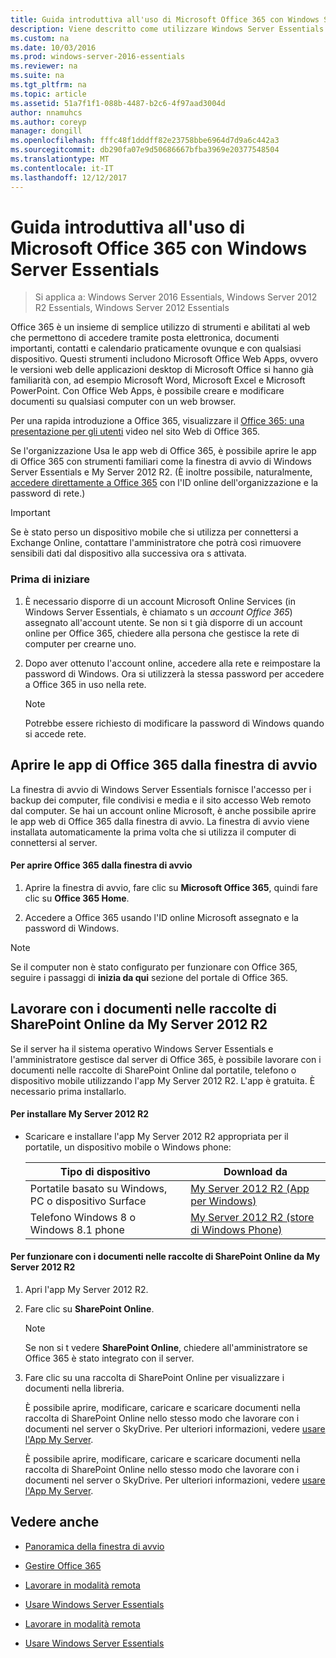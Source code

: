 ```yaml
---
title: Guida introduttiva all'uso di Microsoft Office 365 con Windows Server Essentials
description: Viene descritto come utilizzare Windows Server Essentials
ms.custom: na
ms.date: 10/03/2016
ms.prod: windows-server-2016-essentials
ms.reviewer: na
ms.suite: na
ms.tgt_pltfrm: na
ms.topic: article
ms.assetid: 51a7f1f1-088b-4487-b2c6-4f97aad3004d
author: nnamuhcs
ms.author: coreyp
manager: dongill
ms.openlocfilehash: fffc48f1dddff82e23758bbe6964d7d9a6c442a3
ms.sourcegitcommit: db290fa07e9d50686667bfba3969e20377548504
ms.translationtype: MT
ms.contentlocale: it-IT
ms.lasthandoff: 12/12/2017
---
```

# <a name="quick-start-guide-to-using-microsoft-office-365-with-windows-server-essentials"></a>Guida introduttiva all'uso di Microsoft Office 365 con Windows Server Essentials

>Si applica a: Windows Server 2016 Essentials, Windows Server 2012 R2 Essentials, Windows Server 2012 Essentials

 Office 365 è un insieme di semplice utilizzo di strumenti e abilitati al web che permettono di accedere tramite posta elettronica, documenti importanti, contatti e calendario praticamente ovunque e con qualsiasi dispositivo. Questi strumenti includono Microsoft Office Web Apps, ovvero le versioni web delle applicazioni desktop di Microsoft Office si hanno già familiarità con, ad esempio Microsoft Word, Microsoft Excel e Microsoft PowerPoint. Con Office Web Apps, è possibile creare e modificare documenti su qualsiasi computer con un web browser.  
  
 Per una rapida introduzione a Office 365, visualizzare il [Office 365: una presentazione per gli utenti](https://onlinehelp.microsoft.com/office365-smallbusinesses/hh534379.aspx) video nel sito Web di Office 365.  
  
 Se l'organizzazione Usa le app web di Office 365, è possibile aprire le app di Office 365 con strumenti familiari come la finestra di avvio di Windows Server Essentials e My Server 2012 R2. (È inoltre possibile, naturalmente, [accedere direttamente a Office 365](https://login.microsoftonline.com/login.srf?wa=wsignin1.0&rpsnv=2&ct=1384059583&rver=6.1.6206.0&wp=MBI_KEY&wreply=https:%2F%2Fwww.outlook.com%2Fowa%2F&id=260563&whr=students.tamuk.edu&CBCXT=out) con l'ID online dell'organizzazione e la password di rete.)  
  
> [!IMPORTANT]
>  Se è stato perso un dispositivo mobile che si utilizza per connettersi a Exchange Online, contattare l'amministratore che potrà così rimuovere sensibili dati dal dispositivo alla successiva ora s attivata.  
  
### <a name="before-you-begin"></a>Prima di iniziare  
  
1.  È necessario disporre di un account Microsoft Online Services (in Windows Server Essentials, è chiamato s un *account Office 365*) assegnato all'account utente. Se non si t già disporre di un account online per Office 365, chiedere alla persona che gestisce la rete di computer per crearne uno.  
  
2.  Dopo aver ottenuto l'account online, accedere alla rete e reimpostare la password di Windows. Ora si utilizzerà la stessa password per accedere a Office 365 in uso nella rete.  
  
    > [!NOTE]
    >  Potrebbe essere richiesto di modificare la password di Windows quando si accede rete.  
  
## <a name="open-office-365-apps-from-the-launchpad"></a>Aprire le app di Office 365 dalla finestra di avvio  
 La finestra di avvio di Windows Server Essentials fornisce l'accesso per i backup dei computer, file condivisi e media e il sito accesso Web remoto dal computer. Se hai un account online Microsoft, è anche possibile aprire le app web di Office 365 dalla finestra di avvio. La finestra di avvio viene installata automaticamente la prima volta che si utilizza il computer di connettersi al server.  
  
#### <a name="to-open-office-365-from-the-launchpad"></a>Per aprire Office 365 dalla finestra di avvio  
  
1.  Aprire la finestra di avvio, fare clic su **Microsoft Office 365**, quindi fare clic su **Office 365 Home**.  
  
2.  Accedere a Office 365 usando l'ID online Microsoft assegnato e la password di Windows.  
  
> [!NOTE]
>  Se il computer non è stato configurato per funzionare con Office 365, seguire i passaggi di **inizia da qui** sezione del portale di Office 365.  
  
## <a name="work-with-documents-in-your-sharepoint-online-libraries-from-my-server-2012-r2"></a>Lavorare con i documenti nelle raccolte di SharePoint Online da My Server 2012 R2  
 Se il server ha il sistema operativo Windows Server Essentials e l'amministratore gestisce dal server di Office 365, è possibile lavorare con i documenti nelle raccolte di SharePoint Online dal portatile, telefono o dispositivo mobile utilizzando l'app My Server 2012 R2. L'app è gratuita. È necessario prima installarlo.  
  
#### <a name="to-install-my-server-2012-r2"></a>Per installare My Server 2012 R2  
  
-   Scaricare e installare l'app My Server 2012 R2 appropriata per il portatile, un dispositivo mobile o Windows phone:  
  
    |Tipo di dispositivo|Download da|  
    |-----------------|-------------------|  
    |Portatile basato su Windows, PC o dispositivo Surface|[My Server 2012 R2 (App per Windows)](https://apps.microsoft.com/windows/app/my-server-2012-r2/67e86695-bda3-4f32-96c4-2e20e56f1cf3)|  
    | Telefono Windows 8 o Windows 8.1 phone|[My Server 2012 R2 (store di Windows Phone)](http://www.windowsphone.com/store/app/my-server-2012-r2/44f596b5-0477-4096-b96e-ddd6ef64ad6b)|  
  
#### <a name="to-work-with-documents-in-sharepoint-online-libraries-from-my-server-2012-r2"></a>Per funzionare con i documenti nelle raccolte di SharePoint Online da My Server 2012 R2  
  
1.  Apri l'app My Server 2012 R2.  
  
2.  Fare clic su **SharePoint Online**.  
  
    > [!NOTE]
    >  Se non si t vedere **SharePoint Online**, chiedere all'amministratore se Office 365 è stato integrato con il server.  
  
3.  Fare clic su una raccolta di SharePoint Online per visualizzare i documenti nella libreria.  
  

     È possibile aprire, modificare, caricare e scaricare documenti nella raccolta di SharePoint Online nello stesso modo che lavorare con i documenti nel server o SkyDrive. Per ulteriori informazioni, vedere [usare l'App My Server](Use-the-My-Server-App-to-Connect-to-Windows-Server-Essentials.md).  

     È possibile aprire, modificare, caricare e scaricare documenti nella raccolta di SharePoint Online nello stesso modo che lavorare con i documenti nel server o SkyDrive. Per ulteriori informazioni, vedere [usare l'App My Server](../use/Use-the-My-Server-App-to-Connect-to-Windows-Server-Essentials.md).  

  
## <a name="see-also"></a>Vedere anche  
  
-   [Panoramica della finestra di avvio](../manage/Overview-of-the-Launchpad-in-Windows-Server-Essentials.md)  
  
-   [Gestire Office 365](../manage/Manage-Office-365-in-Windows-Server-Essentials.md)  
  

-   [Lavorare in modalità remota](Work-Remotely-in-Windows-Server-Essentials.md)  
  
-   [Usare Windows Server Essentials](Use-Windows-Server-Essentials.md)

-   [Lavorare in modalità remota](../use/Work-Remotely-in-Windows-Server-Essentials.md)  
  
-   [Usare Windows Server Essentials](../use/Use-Windows-Server-Essentials.md)

